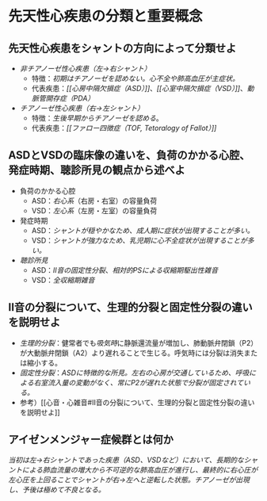# 先天性心疾患の分類と重要概念
## 先天性心疾患をシャントの方向によって分類せよ
- *非チアノーゼ性心疾患（左→右シャント）*
	- 特徴：*初期はチアノーゼを認めない。心不全や肺高血圧が主症状。*
	- 代表疾患：*[[心房中隔欠損症（ASD）]]*、*[[心室中隔欠損症（VSD）]]*、*動脈管開存症（PDA）*
- *チアノーゼ性心疾患（右→左シャント）*
	- 特徴：*生後早期からチアノーゼを認める*。
	- 代表疾患：*[[ファロー四徴症（TOF, Tetoralogy of Fallot）]]*

## ASDとVSDの臨床像の違いを、負荷のかかる心腔、発症時期、聴診所見の観点から述べよ
- 負荷のかかる心腔
	- ASD：*右心系*（右房・右室）の容量負荷
	- VSD：*左心系*（左房・左室）の容量負荷
- 発症時期
	- ASD：*シャントが穏やかなため、成人期に症状が出現することが多い。*
	- VSD：*シャントが強力なため、乳児期に心不全症状が出現することが多い。*
- *聴診所見*
	- ASD：*II音の固定性分裂*、*相対的PSによる収縮期駆出性雑音*
	- VSD：*全収縮期雑音*

## II音の分裂について、生理的分裂と固定性分裂の違いを説明せよ
- *生理的分裂*：健常者でも*吸気時*に静脈還流量が増加し、肺動脈弁閉鎖（P2）が大動脈弁閉鎖（A2）より遅れることで生じる。呼気時には分裂は消失または縮小する。
- *固定性分裂*：*ASDに特徴的な所見。左右の心房が交通しているため、呼吸による右室流入量の変動がなく、常にP2が遅れた状態で分裂が固定されている。*
- 参考）[[心音・心雑音#II音の分裂について、生理的分裂と固定性分裂の違いを説明せよ]]

## アイゼンメンジャー症候群とは何か
*当初は左→右シャントであった疾患（ASD、VSDなど）において、長期的なシャントによる肺血流量の増大から不可逆的な肺高血圧が進行し、最終的に右心圧が左心圧を上回ることでシャントが右→左へと逆転した状態。チアノーゼが出現し、予後は極めて不良となる。*